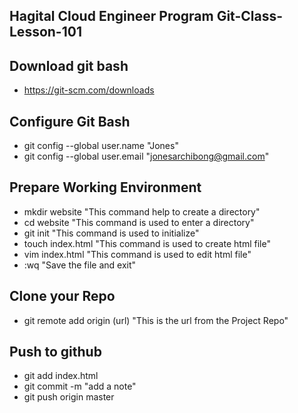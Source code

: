 ## Hagital Cloud Engineer Program Git-Class-Lesson-101  
## Download git bash  
- https://git-scm.com/downloads  
## Configure Git Bash  
- git config --global user.name "Jones"
- git config --global user.email "jonesarchibong@gmail.com"
## Prepare Working Environment  
- mkdir website "This command help to create a directory"
- cd website "This command is used to enter a directory"
- git init "This command is used to initialize"
- touch index.html "This command is used to create html file"
- vim index.html "This command is used to edit html file"
- :wq "Save the file and exit"
## Clone your Repo
- git remote add origin (url) "This is the url from the Project Repo"
## Push to github  
- git add index.html
- git commit -m "add a note"
- git push origin master
